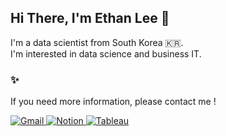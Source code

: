 ## Hi There, I'm Ethan Lee 👋  

I'm a data scientist from South Korea 🇰🇷.<br/>
I'm interested in data science and business IT.


### ✨
If you need more information, please contact me !

<a href="mailto:seungwoonlee90@gmail.com">
<img alt="Gmail" src ="https://img.shields.io/badge/Gmail-D14836?style=for-the-badge&logo=gmail&logoColor=white"/>
</a>
<a href="https://veil-jonquil-16f.notion.site/ethanlogue-74857314286d45dd92c7a7fc41b98549" target="_blank">
<img alt="Notion" src ="https://img.shields.io/badge/Notion-000000?style=for-the-badge&logo=Notion&logoColor=white"/>
</a>
<a href="https://public.tableau.com/app/profile/seungwoonlee" target="_blank">
<img alt="Tableau" src ="https://img.shields.io/badge/Tableau-E97627?style=for-the-badge&logo=Tableau&logoColor=white"/>
</a>
